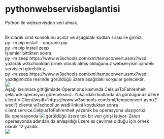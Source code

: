 # pythonwebservisbaglantisi
Python ile webservisden veri almak.

<br>
İlk olarak cmd konsolunu açınız ve aşağıdaki kodları sırası ile giriniz.
<br>
py -m pip install --upgrade pip
<br>
py -m pip install zeep
<br>
İşlemler bittikten sonra;
<br>
py -m zeep https://www.w3schools.com/xml/tempconvert.asmx?wsdl yazarak w3schooldan örnek olarak almış olduğumuz webservisin içindeki servisleri görebiliriz.

<br>
py -m zeep https://www.w3schools.com/xml/tempconvert.asmx?wsdl yazdığımızda resimde görüldüğü üzere aşağıdaki sorgular gelecektir.
<br>

<img src="https://user-images.githubusercontent.com/62428397/183638023-ddccfd76-c3fd-4984-9522-329c210f61cc.png">
<br>
Aşağı kısımlara gittiğimizde Operations kısmında CelsiusToFahrenheit şeklinde operasyon göreceksiniz. Yukarıdaki kodlarda da gördüğünüz üzere 
client = Client(wsdl='https://www.w3schools.com/xml/tempconvert.asmx?wsdl') cliente w3school'un wsdl linkini koyduktan sonra client.service.CelsiusToFahrenheit yazarak bu operasyona ulaşıyoruz.
<br>
Bu operasyonda <img src="https://user-images.githubusercontent.com/62428397/183638685-5f68ad60-de94-4b38-afc0-57abc1339648.png"> görüldüğü üzere tek bir veri girişi istiyor. Zaten operasyonda adından da anlaşıldığı üzere ısı çevirme olduğu için örnek olarak 12 yazdık.

<br>
<img src="https://user-images.githubusercontent.com/62428397/183638283-a09fc158-fe0e-4931-9966-82da247a0e20.png">
